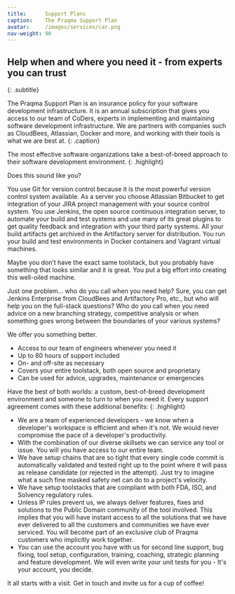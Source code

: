 ```yaml
---
title:      Support Plans
caption:    The Praqma Support Plan
avatar:     /images/services/car.png
nav-weight: 90
---
```


## Help when and where you need it - from experts you can trust
{: .subtitle}

The Praqma Support Plan is an insurance policy for your software development infrastructure.
It is an annual subscription that gives you access to our team of CoDers, experts in implementing and maintaining software development infrastructure. 
We are partners with companies such as CloudBees, Atlassian, Docker and more, and working with their tools is what we are best at.
{: .caption}

The most effective software organizations take a best-of-breed approach to their software development environment.
{: .highlight}

Does this sound like you?

You use Git for version control because it is the most powerful version control system available. 
As a server you choose Atlassian Bitbucket to get integration of your JIRA project management with your source control system. 
You use Jenkins, the open source continuous integration server, to automate your build and test systems and use many of its great plugins to get quality feedback and integration with your third party systems. 
All your build artifacts get archived in the Artifactory server for distribution. 
You run your build and test environments in Docker containers and Vagrant virtual machines.

Maybe you don’t have the exact same toolstack, but you probably have something that looks similar and it is great. 
You put a big effort into creating this well-oiled machine.

Just one problem... who do you call when you need help? 
Sure, you can get Jenkins Enterprise from CloudBees and Artifactory Pro, etc., but who will help you on the full-stack questions? 
Who do you call when you need advice on a new branching strategy, competitive analysis or when something goes wrong between the boundaries of your various systems?

We offer you something better.

 * Access to our team of engineers whenever you need it
 * Up to 80 hours of support included
 * On- and off-site as necessary
 * Covers your entire toolstack, both open source and proprietary
 * Can be used for advice, upgrades, maintenance or emergencies

Have the best of both worlds: a custom, best-of-breed development environment and someone to turn to when you need it. 
Every support agreement comes with these additional benefits:
{: .highlight}

* We are a team of experienced developers - we know when a developer's workspace is efficient and when it's not. We would never compromise the pace of a developer's productivity.
* With the combination of our diverse skillsets we can service any tool or issue. You will you have access to our entire team.
* We have setup chains that are so tight that every single code commit is automatically validated and tested right up to the point where it will pass as release candidate (or rejected in the attempt). Just try to imagine what a such fine masked safety net can do to a project's velocity.
* We have setup toolstacks that are compliant with both FDA, ISO, and Solvency regulatory rules.
* Unless IP rules prevent us, we always deliver features, fixes and solutions to the Public Domain community of the tool involved. This implies that you will have instant access to all the solutions that we have ever delivered to all the customers and communities we have ever serviced. You will become part of an exclusive club of Praqma customers who implicitly work together.
* You can use the account you have with us for second line support, bug fixing, tool setup, configuration, training, coaching, strategic planning and feature development. We will even write your unit tests for you - It's your account, you decide.

It all starts with a visit.
Get in touch and invite us for a cup of coffee!
